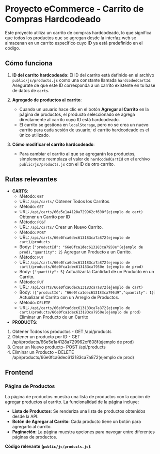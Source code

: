 
# Proyecto eCommerce - Carrito de Compras Hardcodeado

Este proyecto utiliza un carrito de compras hardcodeado, lo que significa que todos los productos que se agregan desde la interfaz web se almacenan en un carrito específico cuyo ID ya está predefinido en el código.

## Cómo funciona

1. **ID del carrito hardcodeado**: El ID del carrito está definido en el archivo `public/js/products.js` como una constante llamada `hardcodedCartId`. Asegúrate de que este ID corresponda a un carrito existente en tu base de datos de `carts`.

2. **Agregado de productos al carrito**: 
   - Cuando un usuario hace clic en el botón **Agregar al Carrito** en la página de productos, el producto seleccionado se agrega directamente al carrito cuyo ID está hardcodeado.
   - El carrito se gestiona en `localStorage`, pero no se crea un nuevo carrito para cada sesión de usuario; el carrito hardcodeado es el único utilizado.

3. **Cómo modificar el carrito hardcodeado**:
   - Para cambiar el carrito al que se agregarán los productos, simplemente reemplaza el valor de `hardcodedCartId` en el archivo `public/js/products.js` con el ID de otro carrito.

## Rutas relevantes

- **CARTS**: 
  - Método: `GET`
  - URL: `/api/carts/`
  Obtener Todos los Carritos.
  - Método: `GET`
  - URL: `/api/carts/66e5e1a4128a729962cf608f(ejemplo de cart)`
  Obtener un Carrito por ID
  - Método: `POST`
  - URL: `/api/carts/`
  Crear un Nuevo Carrito.
  - Método: `POST`
  - URL: `/api/carts/66e0fca6dec613183ca7a872(ejemplo de cart)/products`
  - Body: `{"productId": "66e0fca1dec613183ca7950e"(ejemplo de prod),"quantity": 2}`
  Agregar un Producto a un Carrito.
  - Método: `PUT`
  - URL: `/api/carts/66e0fca6dec613183ca7a872(ejemplo de cart)/products/66e0fca1dec613183ca7950e (ejemplo de prod)`
  - Body: `{"quantity": 5}`
  Actualizar la Cantidad de un Producto en un Carrito.
  - Método: `PUT`
  - URL: `/api/carts/66e0fca6dec613183ca7a872(ejemplo de cart)`
  - Body: `[{"productId": "66e0fca1dec613183ca796d9","quantity": 1}]`
   Actualizar el Carrito con un Arreglo de Productos.
  - Método: `DELETE`
  - URL: `/api/carts/66e0fca6dec613183ca7a872(ejemplo de cart)/products/66e0fca1dec613183ca7950e(ejemplo de prod)`
   Eliminar un Producto de un Carrito
- **PRODUCTS**: 
1. Obtener Todos los productos - GET /api/products
2. Obtener un producto por ID - GET /api/products/66e5e1a4128a729962cf608f(ejemplo de prod) 
4. Crear un Nuevo producto- POST /api/products
5. Eliminar un Producto - DELETE /api/products/66e0fca6dec613183ca7a872(ejemplo de prod)

## Frontend

### Página de Productos

La página de productos muestra una lista de productos con la opción de agregar productos al carrito. La funcionalidad de la página incluye:

- **Lista de Productos**: Se renderiza una lista de productos obtenidos desde la API.
- **Botón de Agregar al Carrito**: Cada producto tiene un botón para agregarlo al carrito.
- **Paginación**: La página muestra opciones para navegar entre diferentes páginas de productos.

**Código relevante (`public/js/products.js`)**:

